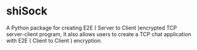 # shiSock
A Python package for creating E2E ( Server to Client )encrypted TCP server-client program, It also allows users to create a TCP chat application with E2E ( Client to Client ) encryption.
